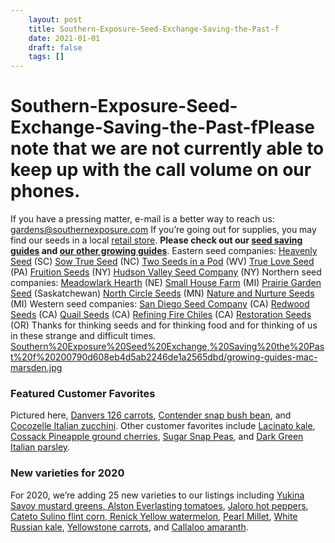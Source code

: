 ```yaml
---
 	layout: post
 	title: Southern-Exposure-Seed-Exchange-Saving-the-Past-f
 	date: 2021-01-01
 	draft: false
 	tags: []
---
```


# Southern-Exposure-Seed-Exchange-Saving-the-Past-fPlease note that we are not currently able to keep up with the call volume on our phones.
If you have a pressing matter, e-mail is a better way to reach us: [gardens@southernexposure.com](mailto:gardens@southernexposure.com)
If you’re going out for supplies, you may find our seeds in a local [retail store](https://southernexposure.com/retail-stores/).
**Please check out our [seed saving guides](https://www.southernexposure.com/growing-guides) and [our other growing guides](https://www.southernexposure.com/growing-guides)**.
Eastern seed companies: [Heavenly Seed](https://www.heavenlyseed.net/) (SC) [Sow True Seed](https://sowtrueseed.com/) (NC) [Two Seeds in a Pod](http://www.twoseedsinapod.com/) (WV) [True Love Seed](http://www.trueloveseeds.com/) (PA) [Fruition Seeds](http://www.fruitionseeds.com/) (NY) [Hudson Valley Seed Company](http://www.hudsonvalleyseed.com/) (NY)
Northern seed companies: [Meadowlark Hearth](http://www.meadowlarkhearth.org/) (NE) [Small House Farm](http://www.smallhousefarm.com/seeds) (MI) [Prairie Garden Seed](http://www.prseeds.ca/) (Saskatchewan) [North Circle Seeds](http://www.northcircleseeds.com/) (MN) [Nature and Nurture Seeds](http://www.natureandnurtureseeds.com/) (MI)
Western seed companies: [San Diego Seed Company](https://sandiegoseedcompany.com/) (CA) [Redwood Seeds](http://www.redwoodseeds.net/) (CA) [Quail Seeds](http://www.quailseeds.com/) (CA) [Refining Fire Chiles](http://www.superhotchiles.com/) (CA) [Restoration Seeds](http://www.restorationseeds.com/) (OR)
Thanks for thinking seeds and for thinking food and for thinking of us in these strange and difficult times.
[Southern%20Exposure%20Seed%20Exchange,%20Saving%20the%20Past%20f%20200790d608eb4d5ab2246de1a2565dbd/growing-guides-mac-marsden.jpg](Southern%20Exposure%20Seed%20Exchange,%20Saving%20the%20Past%20f%20200790d608eb4d5ab2246de1a2565dbd/growing-guides-mac-marsden.jpg)
### Featured Customer Favorites
Pictured here, [Danvers 126 carrots](https://www.southernexposure.com/products/danvers-126-carrots/), [Contender snap bush bean](https://www.southernexposure.com/products/contender-buff-valentine-bush-snap-bean/), and [Cocozelle Italian zucchini](https://www.southernexposure.com/products/cocozelle-italian-summer-squash/).
Other customer favorites include [Lacinato kale](https://www.southernexposure.com/products/lacinato-dinosaur-kale/), [Cossack Pineapple ground cherries](https://www.southernexposure.com/products/cossack-pineapple-ground-cherry/), [Sugar Snap Peas](https://www.southernexposure.com/products/sugar-ann-dwarf-snap-pea/), and [Dark Green Italian parsley](https://www.southernexposure.com/products/dark-green-italian-plain-leaf-parsley/).
### New varieties for 2020
For 2020, we’re adding 25 new varieties to our listings including [Yukina Savoy mustard greens](https://www.southernexposure.com/products/yukina-savoy/)[, Alston Everlasting tomatoes](https://www.southernexposure.com/products/alston-everlasting-cherry-tomato/), [Jaloro hot peppers](https://www.southernexposure.com/products/jaloro-jalape%C3%B1o-hot-pepper/), [Cateto Sulino flint corn](https://www.southernexposure.com/products/cateto-sulino-flint-corn/)[, Renick Yellow watermelon](https://www.southernexposure.com/products/renick-yellow-watermelon/), [Pearl Millet](https://www.southernexposure.com/products/pearl-millet/), [White Russian kale](https://www.southernexposure.com/products/white-russian-kale/), [Yellowstone carrots](https://www.southernexposure.com/products/yellowstone-carrot/), and [Callaloo amaranth](https://www.southernexposure.com/products/callaloo-amaranth-greens/).
